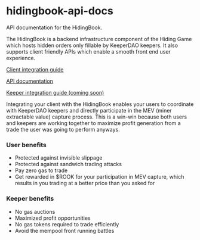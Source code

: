 # hidingbook-api-docs
API documentation for the HidingBook. 

The HidingBook is a backend infrastructure component of the Hiding Game which hosts hidden orders only fillable by KeeperDAO keepers. It also supports client friendly APIs which enable a smooth front end user experience.

[Client integration guide](docs/client.md)

[API documentation](docs/api.md)

[Keeper integration guide (coming soon)](docs/keeper.md)

Integrating your client with the HidingBook enables your users to coordinate with KeeperDAO keepers and directly participate in the MEV (miner extractable value) capture process.  This is a win-win because both users and keepers are working together to maximize profit generation from a trade the user was going to perform anyways. 

### User benefits
* Protected against invisible slippage
* Protected against sandwich trading attacks 
* Pay zero gas to trade
* Get rewarded in $ROOK for your participation in MEV capture, which results in you trading at a better price than you asked for

### Keeper benefits
* No gas auctions
* Maximized profit opportunities
* No gas tokens required to trade efficiently
* Avoid the mempool front running battles

